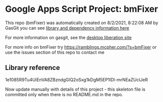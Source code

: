 # Google Apps Script Project: bmFixer
This repo (bmFixer) was automatically created on 8/2/2021, 8:22:08 AM by GasGit
you can see [library and dependency information here](dependencies.md)

For more information on gasgit, see the [desktop liberation site](https://ramblings.mcpher.com/drive-sdk-and-github/migrategasgit/ "desktop liberation")

For more info on bmFixer try https://ramblings.mcpher.com/?s=bmFixer or use the issues section of this repo to contact me
## Library reference
1e1085R9Tu4UiEnVA8ZBzndgGlQ2oSxg1kDgM5EP1lDl-mrNEaZUclJeR

Now update manually with details of this project - this skeleton file is committed only when there is no README.md in the repo.